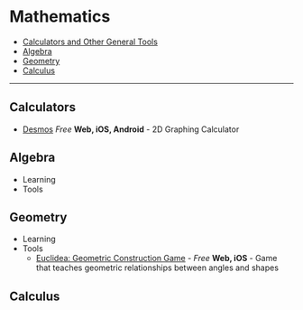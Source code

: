 # Mathematics

- [Calculators and Other General Tools](#calculators-and-other-general-tools)
- [Algebra](#algebra)
- [Geometry](#geometry)
- [Calculus](#calculus)

--------------

## Calculators
- [Desmos](https://www.desmos.com) _Free_ __Web, iOS, Android__ - 2D Graphing Calculator

## Algebra
- Learning
- Tools

## Geometry
- Learning
- Tools
  - [Euclidea: Geometric Construction Game](http://www.euclidea.xyz) - _Free_ __Web, iOS__ - Game that teaches geometric relationships between angles and shapes

## Calculus
